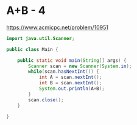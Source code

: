 # A+B - 4
https://www.acmicpc.net/problem/10951

```java
import java.util.Scanner;

public class Main {

	public static void main(String[] args) {
		Scanner scan = new Scanner(System.in);
		while(scan.hasNextInt()) {
			int A = scan.nextInt();
			int B = scan.nextInt();
			System.out.println(A+B);	
		}
		scan.close();
	}

}

```
